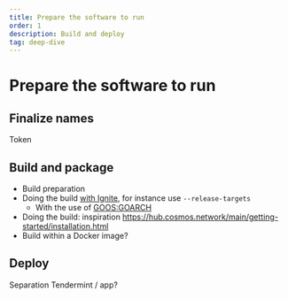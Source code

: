 ```yaml
---
title: Prepare the software to run
order: 1
description: Build and deploy
tag: deep-dive
---
```


# Prepare the software to run

## Finalize names

Token

## Build and package

* Build preparation
* Doing the build [with Ignite](https://docs.ignite.com/cli#ignite-chain-build), for instance use `--release-targets`
    * With the use of [GOOS:GOARCH](https://gist.github.com/asukakenji/f15ba7e588ac42795f421b48b8aede63)
* Doing the build: inspiration https://hub.cosmos.network/main/getting-started/installation.html
* Build within a Docker image?

## Deploy

Separation Tendermint / app?
